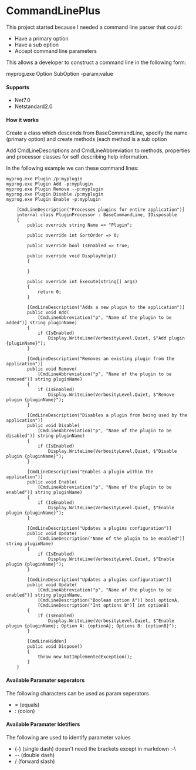 ﻿# CommandLinePlus
This project started because I needed a command line parser that could:

- Have a primary option
- Have a sub option
- Accept command line parameters

This allows a developer to construct a command line in the following form:

myprog.exe Option SubOption -param:value


#### Supports
- Net7.0
- Netstandard2.0

#### How it works

Create a class which descends from BaseCommandLine, specify the name (primary option) and create methods (each method is a sub option

Add CmdLineDescriptions and CmdLineAbbreviation to methods, properties and processor classes for self describing help information.

In the following example we can these command lines:

```
myprog.exe Plugin /p:myplugin
myprog.exe Plugin Add -p:myplugin
myprog.exe Plugin Remove --p:myplugin
myprog.exe Plugin Disable /p:myplugin
myprog.exe Plugin Enable -p:myplugin
```

```
    [CmdLineDescription("Processes plugins for entire application")]
    internal class PluginProcessor : BaseCommandLine, IDisposable
    {
        public override string Name => "Plugin";

        public override int SortOrder => 0;

        public override bool IsEnabled => true;

        public override void DisplayHelp()
        {

        }

        public override int Execute(string[] args)
        {
            return 0;
        }

        [CmdLineDescription("Adds a new plugin to the application")]
        public void Add(
            [CmdLineAbbreviation("p", "Name of the plugin to be added")] string pluginName)
        {
            if (IsEnabled)
                Display.WriteLine(VerbosityLevel.Quiet, $"Add plugin {pluginName}");
        }

        [CmdLineDescription("Removes an existing plugin from the application")]
        public void Remove(
            [CmdLineAbbreviation("p", "Name of the plugin to be removed")] string pluginName)
        {
            if (IsEnabled)
                Display.WriteLine(VerbosityLevel.Quiet, $"Remove plugin {pluginName}");
        }

        [CmdLineDescription("Disables a plugin from being used by the application")]
        public void Disable(
            [CmdLineAbbreviation("p", "Name of the plugin to be disabled")] string pluginName)
        {
            if (IsEnabled)
                Display.WriteLine(VerbosityLevel.Quiet, $"Disable plugin {pluginName}");
        }

        [CmdLineDescription("Enables a plugin within the application")]
        public void Enable(
            [CmdLineAbbreviation("p", "Name of the plugin to be enabled")] string pluginName)
        {
            if (IsEnabled)
                Display.WriteLine(VerbosityLevel.Quiet, $"Enable plugin {pluginName}");
        }

        [CmdLineDescription("Updates a plugins configuration")]
        public void Update(
            [CmdLineDescription("Name of the plugin to be enabled")] string pluginName)
        {
            if (IsEnabled)
                Display.WriteLine(VerbosityLevel.Quiet, $"Enable plugin {pluginName}");
        }

        [CmdLineDescription("Updates a plugins configuration")]
        public void Update(
            [CmdLineAbbreviation("p", "Name of the plugin to be enabled")] string pluginName,
            [CmdLineDescription("Boolean option A")] bool optionA,
            [CmdLineDescription("Int options B")] int optionB)
        {
            if (IsEnabled)
                Display.WriteLine(VerbosityLevel.Quiet, $"Enable plugin {pluginName}; Option A: {optionA}; Options B: {optionB}");
        }

        [CmdLineHidden]
        public void Dispose()
        {
            throw new NotImplementedException();
        }
    }
```
#### Available Paramater seperators
The following characters can be used as param seperators
- = (equals)
- : (colon)
 
#### Available Paramater Idetifiers
The following are used to identify parameter values
 - (-) (single dash) doesn't need the brackets except in markdown :-\
 - -- (double dash)
 - / (forward slash)